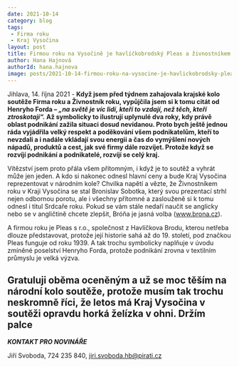 ```yaml
---
date: 2021-10-14
category: blog
tags:
 - Firma roku
 - Kraj Vysočina
layout: post
title: Firmou roku na Vysočině je havlíčkobrodský Pleas a živnostníkem srdcař Bróňa
author: Hana Hajnová
authorId: hana.hajnova
image: posts/2021-10-14-firmou-roku-na-vysocine-je-havlickobrodsky-pleas.jpg
---
```


Jihlava, 14. října 2021 - **Když jsem před týdnem zahajovala krajské kolo soutěže Firma roku a Živnostník roku, vypůjčila jsem si k tomu citát od Henryho Forda – *„na světě je víc lidí, kteří to vzdají, než těch, kteří ztroskotají“.* Až symbolicky to ilustrují uplynulé dva roky, kdy právě oblast podnikání zažila situaci dosud nevídanou. Proto bych ještě jednou ráda vyjádřila velký respekt a poděkování všem podnikatelům, kteří to nevzdali a i nadále vkládají svou energii a čas do vymýšlení nových nápadů, produktů a cest, jak své firmy dále rozvíjet. Protože když se rozvíjí podnikání a podnikatelé, rozvíjí se celý kraj.**

Vítězství jsem proto přála všem přítomným, i když je to soutěž a vyhrát může jen jeden. A kdo si nakonec odnesl hlavní ceny a bude Kraj Vysočina reprezentovat v národním kole? Chvilka napětí a vězte, že Živnostníkem roku v Kraji Vysočina se stal Bronislav Sobotka, který svou prezentací strhl nejen odbornou porotu, ale i všechny přítomné a zaslouženě si k tomu odnesl i titul Srdcaře roku. Pokud se vám stále nedaří naučit se anglicky nebo se v angličtině chcete zlepšit, Bróňa je jasná volba (www.brona.cz).

A firmou roku je Pleas s r.o., společnost z Havlíčkova Brodu, kterou netřeba dlouze představovat, protože její historie sahá až do 19. století, pod značkou Pleas funguje od roku 1939. A tak trochu symbolicky naplňuje v úvodu zmíněné poselství Henryho Forda, protože podnikání zrovna v textilním průmyslu je velká výzva.

Gratuluji oběma oceněným a už se moc těším na národní kolo soutěže, protože musím tak trochu neskromně říci, že letos má Kraj Vysočina v soutěži opravdu horká želízka v ohni. Držím palce
---

***KONTAKT PRO NOVINÁŘE*** 

Jiří Svoboda, 724 235 840, <jiri.svoboda.hb@pirati.cz>
